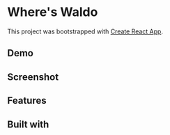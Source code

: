 # Where's Waldo

This project was bootstrapped with [Create React App](https://github.com/facebook/create-react-app).

## Demo

## Screenshot

## Features

## Built with



